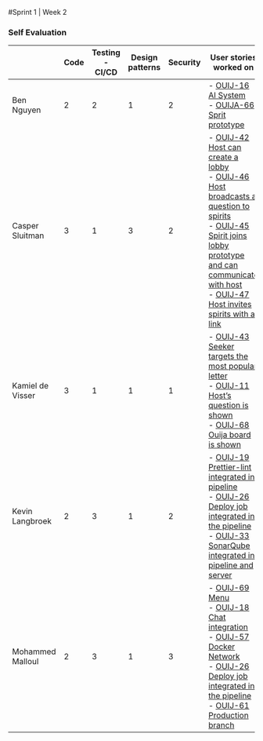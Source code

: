 #Sprint 1 | Week 2



### Self Evaluation

|               | Code | Testing - CI/CD | Design patterns | Security | User stories worked on |
|---------------|------|-----------------|-----------------|----------|-----|
| Ben Nguyen        | 2 | 2 | 1 | 2 | - [OUIJ-16 AI System](https://gitlab.fdmci.hva.nl/sluitmc/ouija.tv/-/commit/ab2035729b67028f3564672a83c306e81a0d34c0) <br> - [OUIJA-66 Sprit prototype](https://gitlab.fdmci.hva.nl/sluitmc/ouija.tv/-/commit/ab2035729b67028f3564672a83c306e81a0d34c0)
| Casper Sluitman   | 3 | 1 | 3 | 2 | - [OUIJ-42 Host can create a lobby](https://gitlab.fdmci.hva.nl/sluitmc/ouija.tv/-/commit/7b080c53e5a57305d25bb53faa20408fa2214fa6) <br> - [OUIJ-46 Host broadcasts a question to spirits](https://gitlab.fdmci.hva.nl/sluitmc/ouija.tv/-/commit/7b080c53e5a57305d25bb53faa20408fa2214fa6) <br> - [OUIJ-45 Spirit joins lobby prototype and can communicate with host](https://gitlab.fdmci.hva.nl/sluitmc/ouija.tv/-/commit/7b080c53e5a57305d25bb53faa20408fa2214fa6) <br> - [OUIJ-47 Host invites spirits with a link](https://gitlab.fdmci.hva.nl/sluitmc/ouija.tv/-/commit/7b080c53e5a57305d25bb53faa20408fa2214fa6)
| Kamiel de Visser  | 3 | 1 | 1 | 1 | - [OUIJ-43 Seeker targets the most popular letter](https://gitlab.fdmci.hva.nl/sluitmc/ouija.tv/-/commit/4f74017161966f32fc4130b787a46ddde8a80584) <br> - [OUIJ-11 Host’s question is shown](https://gitlab.fdmci.hva.nl/sluitmc/ouija.tv/-/commit/641a0b34b37f40c596dee05b1b74f46a7b9de901) <br> - [OUIJ-68 Ouija board is shown](https://gitlab.fdmci.hva.nl/sluitmc/ouija.tv/-/commit/a89835a0fa7067c2ffdf2045b213cc0035f238d1)
| Kevin Langbroek   | 2 | 3 | 1 | 2 | - [OUIJ-19 Prettier-lint integrated in pipeline](https://gitlab.fdmci.hva.nl/sluitmc/ouija.tv/-/commit/de8d5aad973cb746b11fbe92df8c9740da118b62) <br> - [OUIJ-26 Deploy job integrated in the pipeline](https://gitlab.fdmci.hva.nl/sluitmc/ouija.tv/-/commit/f198cf7333e9045da93f777798e758007e7679f0) <br> - [OUIJ-33 SonarQube integrated in pipeline and server](https://gitlab.fdmci.hva.nl/sluitmc/ouija.tv/-/commit/ff0b141f220bc0c8595d1566a5f626b1c77ab001)
| Mohammed Malloul  | 2 | 3 | 1 | 3 | - [OUIJ-69 Menu](https://gitlab.fdmci.hva.nl/sluitmc/ouija.tv/-/merge_requests/3) <br> - [OUIJ-18 Chat integration](https://ouija-tv.atlassian.net/jira/software/projects/OUIJ/boards/2?assignee=60191f8e8fb6ea014ab47c77&selectedIssue=OUIJ-20) <br> - [OUIJ-57 Docker Network](https://gitlab.fdmci.hva.nl/sluitmc/ouija.tv/-/merge_requests/11) <br> - [OUIJ-26 Deploy job integrated in the pipeline](https://gitlab.fdmci.hva.nl/sluitmc/ouija.tv/-/commit/f198cf7333e9045da93f777798e758007e7679f0) <br> - [OUIJ-61 Production branch](https://gitlab.fdmci.hva.nl/sluitmc/ouija.tv/-/merge_requests/13)

